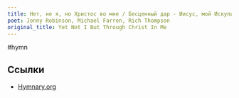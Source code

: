 ```yaml
---
title: Нет, не я, но Христос во мне / Бесценный дар - Иисус, мой Искупитель
poet: Jonny Robinson, Michael Farren, Rich Thompson
original_title: Yet Not I But Through Christ In Me
---
```


#hymn

## Ссылки

- [Hymnary.org](https://hymnary.org/text/what_gift_of_grace_is_jesus_my)